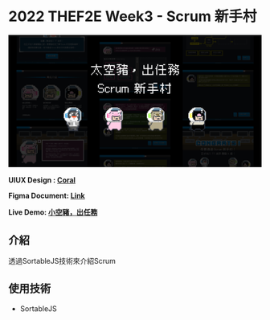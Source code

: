 # 2022 THEF2E Week3 - Scrum 新手村

![image](https://github.com/potatoleee/2022THEF2E_3_Scrum/blob/main/app/assets/images/cover.svg)

**UIUX Design : [Coral](https://2022.thef2e.com/users/12061549261449593305)**

**Figma Document: [Link](https://www.figma.com/file/SiglTBFxYLEYIyQpzUqqny/week3_scrum-quickguide?node-id=215%3A33118&t=CVjg6O2ENFqejZ9x-0)**

**Live Demo: [小空豬，出任務](https://potatoleee.github.io/2022THEF2E_3_Scrum/)**

## 介紹
透過SortableJS技術來介紹Scrum

## 使用技術 

* SortableJS 
